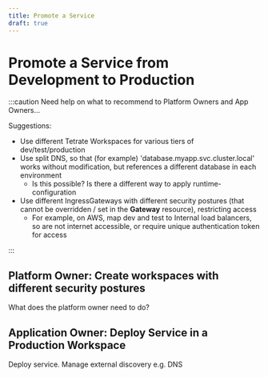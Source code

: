 ```yaml
---
title: Promote a Service
draft: true
---
```


# Promote a Service from Development to Production

:::caution Need help on what to recommend to Platform Owners and App Owners...

Suggestions:

 * Use different Tetrate Workspaces for various tiers of dev/test/production
 * Use split DNS, so that (for example) 'database.myapp.svc.cluster.local' works without modification, but references a different database in each environment
   * Is this possible?  Is there a different way to apply runtime-configuration
 * Use different IngressGateways with different security postures (that cannot be overridden / set in the **Gateway** resource), restricting access
   * For example, on AWS, map dev and test to Internal load balancers, so are not internet accessible, or require unique authentication token for access
 
:::

## Platform Owner: Create workspaces with different security postures

What does the platform owner need to do?

## Application Owner: Deploy Service in a Production Workspace

Deploy service.  Manage external discovery e.g. DNS


